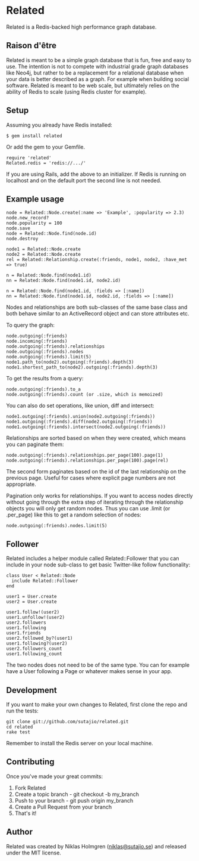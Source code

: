 Related
=======

Related is a Redis-backed high performance graph database.

Raison d'être
-------------

Related is meant to be a simple graph database that is fun, free and easy to
use. The intention is not to compete with industrial grade graph databases
like Neo4j, but rather to be a replacement for a relational database when your
data is better described as a graph. For example when building social
software. Related is meant to be web scale, but ultimately relies on the
ability of Redis to scale (using Redis cluster for example).

Setup
-----

Assuming you already have Redis installed:

    $ gem install related

Or add the gem to your Gemfile.

    require 'related'
    Related.redis = 'redis://.../'

If you are using Rails, add the above to an initializer. If Redis is running
on localhost and on the default port the second line is not needed.

Example usage
-------------

    node = Related::Node.create(:name => 'Example', :popularity => 2.3)
    node.new_record?
    node.popularity = 100
    node.save
    node = Related::Node.find(node.id)
    node.destroy

    node1 = Related::Node.create
    node2 = Related::Node.create
    rel = Related::Relationship.create(:friends, node1, node2, :have_met => true)

    n = Related::Node.find(node1.id)
    nn = Related::Node.find(node1.id, node2.id)

    n = Related::Node.find(node1.id, :fields => [:name])
    nn = Related::Node.find(node1.id, node2.id, :fields => [:name])

Nodes and relationships are both sub-classes of the same base class and both
behave similar to an ActiveRecord object and can store attributes etc.

To query the graph:

    node.outgoing(:friends)
    node.incoming(:friends)
    node.outgoing(:friends).relationships
    node.outgoing(:friends).nodes
    node.outgoing(:friends).limit(5)
    node1.path_to(node2).outgoing(:friends).depth(3)
    node1.shortest_path_to(node2).outgoing(:friends).depth(3)

To get the results from a query:

    node.outgoing(:friends).to_a
    node.outgoing(:friends).count (or .size, which is memoized)

You can also do set operations, like union, diff and intersect:

    node1.outgoing(:friends).union(node2.outgoing(:friends))
    node1.outgoing(:friends).diff(node2.outgoing(:friends))
    node1.outgoing(:friends).intersect(node2.outgoing(:friends))

Relationships are sorted based on when they were created, which means you can
paginate them:

    node.outgoing(:friends).relationships.per_page(100).page(1)
    node.outgoing(:friends).relationships.per_page(100).page(rel)

The second form paginates based on the id of the last relationship on the
previous page. Useful for cases where explicit page numbers are not
appropriate.

Pagination only works for relationships. If you want to access nodes directly
without going through the extra step of iterating through the relationship
objects you will only get random nodes. Thus you can use .limit (or .per_page)
like this to get a random selection of nodes:

    node.outgoing(:friends).nodes.limit(5)

Follower
--------

Related includes a helper module called Related::Follower that you can include
in your node sub-class to get basic Twitter-like follow functionality:

    class User < Related::Node
      include Related::Follower
    end

    user1 = User.create
    user2 = User.create

    user1.follow!(user2)
    user1.unfollow!(user2)
    user2.followers
    user1.following
    user1.friends
    user2.followed_by?(user1)
    user1.following?(user2)
    user2.followers_count
    user1.following_count

The two nodes does not need to be of the same type. You can for example have
a User following a Page or whatever makes sense in your app.

Development
-----------

If you want to make your own changes to Related, first clone the repo and
run the tests:

    git clone git://github.com/sutajio/related.git
    cd related
    rake test

Remember to install the Redis server on your local machine.

Contributing
------------

Once you've made your great commits:

1. Fork Related
2. Create a topic branch - git checkout -b my_branch
3. Push to your branch - git push origin my_branch
4. Create a Pull Request from your branch
5. That's it!

Author
------

Related was created by Niklas Holmgren (niklas@sutajio.se) and released under
the MIT license.
